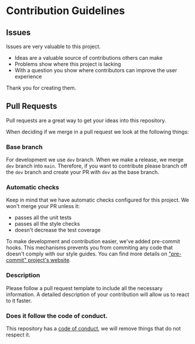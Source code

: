# Contribution Guidelines

## Issues

Issues are very valuable to this project.

* Ideas are a valuable source of contributions others can make
* Problems show where this project is lacking
* With a question you show where contributors can improve the user experience

Thank you for creating them.

## Pull Requests

Pull requests are a great way to get your ideas into this repository.

When deciding if we merge in a pull request we look at the following things:

### Base branch

For development we use `dev` branch. When we make a release, we merge `dev` branch into `main`. 
Therefore, if you want to contribute please branch off the `dev` branch and create your PR with `dev` as the base branch.

### Automatic checks

Keep in mind that we have automatic checks configured for this project. We won't merge your PR unless it:
- passes all the unit tests
- passes all the style checks
- doesn't decrease the test coverage

To make development and contribution easier, we've added pre-commit hooks. This mechanisms prevents you from commiting any code that doesn't comply with our style guides.
You can find more details on ["pre-commit" project's website](https://pre-commit.com).

### Description

Please follow a pull request template to include all the necessary information. A detailed description of your contribution will allow us to react to it faster.

### Does it follow the code of conduct.

This repository has a [code of conduct](docs/CODE_OF_CONDUCT.md), we will remove things that do not respect it.

